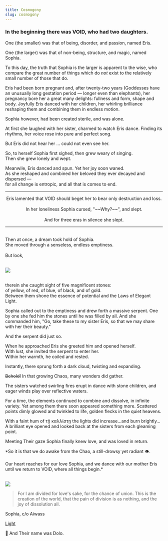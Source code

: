 ```yaml
---
title: Cosmogony
slug: cosmogony
---
```


### In the beginning there was VOID, who had two daughters.

One (the smaller) was that of being, disorder, and passion, named Eris.

One (the larger) was that of non-being, structure, and magic, named Sophia.

<span className="glimmer">To this day, the truth that Sophia is the larger is apparent to the wise, who compare the great number of things which do _not_ exist to the relatively small number of those that do.</span>

Eris had been born pregnant and, after twenty-two years (Goddesses have an unusually long gestation period — longer even than elephants), her pregnancy bore her a great many delights: fullness and form, shape and body. Joyfully Eris danced with her children, her whirling brilliance reshaping them and combining them in endless motion.

Sophia however, had been created sterile, and was alone.

At first she laughed with her sister, charmed to watch Eris dance. Finding its rhythms, her voice rose into pure and perfect song.

But Eris did not hear her ... could not even see her.

So, to herself Sophia first sighed, then grew weary of singing.
<br>Then she grew lonely and wept.

Meanwile, Eris danced and spun. Yet her joy soon waned.
<br>As she reshaped and combined her beloved they ever decayed and dispersed —
<br>for all change is entropic, and all that is comes to end.

<hr className="mirrorY" type="wave" />
<p style="text-align: center">
Eris lamented that VOID should beget her to bear only destruction and loss.
<br><br>In her loneliness Sophia cursed, "~~Why?~~", and slept.
<br><br>And for three eras in silence she slept.
</p>

<hr type="wave" />

<p className="center">
  <br>Then at once, a dream took hold of Sophia.
  <br>She moved through a senseless, endless emptiness.
  <br><br>But look,
</p>
<br><img className="w35" src="/image/eyes.png">
<p className="center">
  <br>therein she caught sight of five magnificent stones:
  <br>of yellow, of red, of blue, of black, and of gold.
  <br>Between them shone the essence of potential and the Laws of Elegant Light.
</p>

Sophia called out to the emptiness and drew forth a massive serpent. One by one she fed him the stones until he was filled by all. And she commanded him, "Go, take these to my sister Eris, so that we may share with her their beauty."

And the serpent did just so.

When he approached Eris she greeted him and opened herself.
<br>With lust, she invited the serpent to enter her.
<br>Within her warmth, he coiled and rested.

Instantly, there sprung forth a dark cloud, twisting and expanding.

~~Behold!~~ In that growing Chaos, many wonders did gather.

The sisters watched swirling fires erupt in dance with stone children, and eager winds play over reflective waters.

For a time, the elements continued to combine and dissolve, in infinite variety. Yet among them there soon appeared something more. Scattered points dimly glowed and twinkled to life, golden flecks in the quiet heavens.

With a faint hum of τῇ καλλίστῃ the lights did increase…and burn brightly…
<br>A brilliant eye opened and looked back at the sisters from each gleaming point.

Meeting Their gaze Sophia finally knew love, and was loved in return.

<p className="center">
  *So it is that we do awake from the Chao, a still-drowsy yet radiant 👁.
  <br><br>Our heart reaches for our love Sophia, and we dance with our mother Eris
  <br>until we return to VOID, where all things begin.*
</p>

<br>

<img src="/image/svg/alleyesonher.svg">

> For I am divided for love's sake, for the chance of union.
> This is the creation of the world, that the pain of division is as nothing, and the joy of dissolution all.

<attr>
  Sophia, c/o Aiwass
</attr>

<a href="/read/light" className="next">Light</a>

<footer>
🍿 And Their name was Dolo.
</footer>
